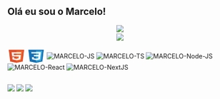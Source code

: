 ## Olá eu sou o Marcelo!
<div align="center">
  <a href="https://github.com/Marcelol090">
    <img height="180em" src="https://github-readme-stats.vercel.app/api/top-langs/?username=Marcelol090&layout=compact&langs_count=7&theme=dark"/> <br> 
   <img height="180em" src="https://github-readme-stats.vercel.app/api?username=Marcelol090&show_icons=true&theme=dark&include_all_commits=true&count_private=true"/>
    </a>
</div>
<div style="display: inline_block">
  <br>
  <img align="center" alt="MARCELO-HTML" height="30" width="40" src="https://raw.githubusercontent.com/devicons/devicon/master/icons/html5/html5-original.svg"/>
  <img align="center" alt="MARCELO-CSS" height="30" width="40" src="https://raw.githubusercontent.com/devicons/devicon/master/icons/css3/css3-original.svg"/>
  <img align="center" alt="MARCELO-JS" height="30" width="40" src="https://cdn.jsdelivr.net/gh/devicons/devicon/icons/javascript/javascript-original.svg"/>
  <img align="center" alt="MARCELO-TS" height="30" width="40" src="https://cdn.jsdelivr.net/gh/devicons/devicon/icons/typescript/typescript-original.svg"/>
  <img align="center" alt="MARCELO-Node-JS" height="30" width="40" src="https://cdn.jsdelivr.net/gh/devicons/devicon/icons/nodejs/nodejs-original.svg"/>
  <img align="center" alt="MARCELO-React" height="30" width="40" src="https://cdn.jsdelivr.net/gh/devicons/devicon/icons/react/react-original.svg"/>
  <img align="center" alt="MARCELO-NextJS" height="30" width="40" src="https://cdn.jsdelivr.net/gh/devicons/devicon/icons/nextjs/nextjs-original.svg"/>
  
</div>
  
  ##

<div> 
  <a href="https://www.instagram.com/marcelol090/" target="_blank"><img src="https://img.shields.io/badge/Instagram-E4405F?style=for-the-badge&logo=instagram&logoColor=white" target="_blank"></a>
  <a href = "mailto:rengarmarcelo.mgh@gmail.com"><img src="https://img.shields.io/badge/-Gmail-%23333?style=for-the-badge&logo=gmail&logoColor=white" target="_blank"></a>
  <a href="https://www.linkedin.com/in/marcelo-henrique090/" target="_blank"><img src="https://img.shields.io/badge/-LinkedIn-%230077B5?style=for-the-badge&logo=linkedin&logoColor=white" target="_blank"></a> 
 
</div>

